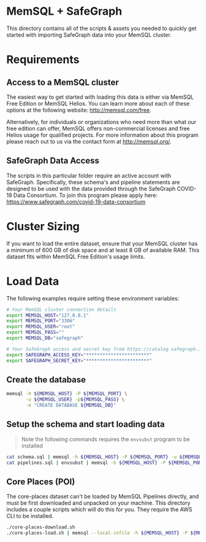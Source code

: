 # MemSQL + SafeGraph
This directory contains all of the scripts & assets you needed to quickly get
started with importing SafeGraph data into your MemSQL cluster.

# Requirements

## Access to a MemSQL cluster
The easiest way to get started with loading this data is either via MemSQL Free
Edition or MemSQL Helios. You can learn more about each of these options at the
following website: http://memsql.com/free.

Alternatively, for individuals or organizations who need more than what our free
edition can offer, MemSQL offers non-commercial licenses and free Helios usage
for qualified projects. For more information about this program please reach out
to us via the contact form at http://memsql.org/.

## SafeGraph Data Access
The scripts in this particular folder require an active account with SafeGraph.
Specifically, these schema's and pipeline statements are designed to be used
with the data provided through the SafeGraph COVID-19 Data Consortium. To join
this program please apply here: https://www.safegraph.com/covid-19-data-consortium

# Cluster Sizing
If you want to load the entire dataset, ensure that your MemSQL cluster has a
minimum of 600 GB of disk space and at least 8 GB of available RAM.  This
dataset fits within MemSQL Free Edition's usage limits.

# Load Data

The following examples require setting these environment variables:

```bash
# Your MemSQL cluster connection details
export MEMSQL_HOST="127.0.0.1"
export MEMSQL_PORT="3306"
export MEMSQL_USER="root"
export MEMSQL_PASS=""
export MEMSQL_DB="safegraph"

# Your SafeGraph access and secret key from https://catalog.safegraph.io/app/information
export SAFEGRAPH_ACCESS_KEY="***********************"
export SAFEGRAPH_SECRET_KEY="***********************"
```

## Create the database

```bash
memsql -h ${MEMSQL_HOST} -P ${MEMSQL_PORT} \
       -u ${MEMSQL_USER} -p${MEMSQL_PASS} \
       -e "CREATE DATABASE ${MEMSQL_DB}"
```

## Setup the schema and start loading data

> Note the following commands requires the `envsubst` program to be installed

```bash
cat schema.sql | memsql -h ${MEMSQL_HOST} -P ${MEMSQL_PORT} -u ${MEMSQL_USER} -p${MEMSQL_PASS} ${MEMSQL_DB}
cat pipelines.sql | envsubst | memsql -h ${MEMSQL_HOST} -P ${MEMSQL_PORT} -u ${MEMSQL_USER} -p${MEMSQL_PASS} ${MEMSQL_DB}
```

## Core Places (POI)
The core-places dataset can't be loaded by MemSQL Pipelines directly, and must
be first downloaded and unpacked on your machine. This directory includes a
couple scripts which will do this for you. They require the AWS CLI to be
installed.

```bash
./core-places-download.sh
./core-places-load.sh | memsql --local-infile -h ${MEMSQL_HOST} -P ${MEMSQL_PORT} -u ${MEMSQL_USER} -p${MEMSQL_PASS} ${MEMSQL_DB}
```
